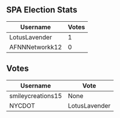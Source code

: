 ## SPA Election Stats

| Username       | Votes   |
|----------------|---------|
| LotusLavender  | 1       |
| AFNNNetworkk12 | 0       |	

## Votes

| Username          | Vote             |
|-------------------|------------------|
| smileycreations15 | None             |
| NYCDOT            | LotusLavender    |
